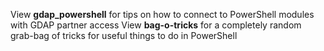 View **gdap_powershell** for tips on how to connect to PowerShell modules with GDAP partner access
View **bag-o-tricks** for a completely random grab-bag of tricks for useful things to do in PowerShell